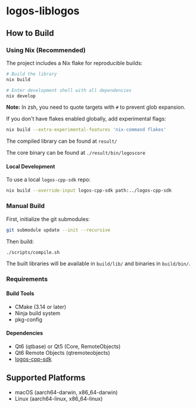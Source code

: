 # logos-liblogos

## How to Build

### Using Nix (Recommended)

The project includes a Nix flake for reproducible builds:

```bash
# Build the library
nix build

# Enter development shell with all dependencies
nix develop
```

**Note:** In zsh, you need to quote targets with `#` to prevent glob expansion.

If you don't have flakes enabled globally, add experimental flags:

```bash
nix build --extra-experimental-features 'nix-command flakes'
```

The compiled library can be found at `result/`

The core binary can be found at `./result/bin/logoscore`

#### Local Development

To use a local `logos-cpp-sdk` repo:

```bash
nix build --override-input logos-cpp-sdk path:../logos-cpp-sdk
```

### Manual Build

First, initialize the git submodules:

```bash
git submodule update --init --recursive
```

Then build:

```bash
./scripts/compile.sh
```

The built libraries will be available in `build/lib/` and binaries in `build/bin/`.

### Requirements

#### Build Tools
- CMake (3.14 or later)
- Ninja build system
- pkg-config

#### Dependencies
- Qt6 (qtbase) or Qt5 (Core, RemoteObjects)
- Qt6 Remote Objects (qtremoteobjects)
- [logos-cpp-sdk](https://github.com/logos-co/logos-cpp-sdk)

## Supported Platforms

- macOS (aarch64-darwin, x86_64-darwin)
- Linux (aarch64-linux, x86_64-linux)
